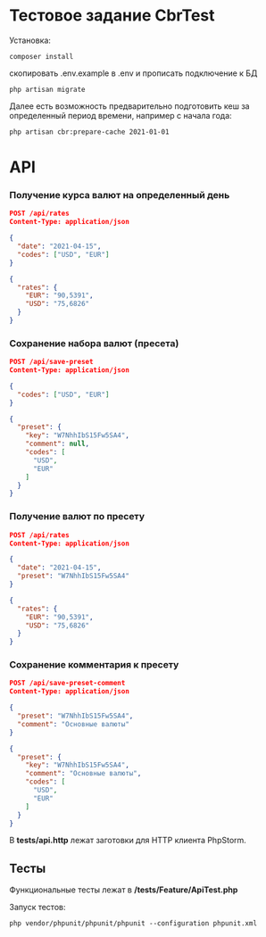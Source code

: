 # Тестовое задание CbrTest

Установка:

```shell
composer install
```
скопировать .env.example в .env и прописать подключение к БД

```shell
php artisan migrate
```

Далее есть возможность предварительно подготовить кеш за определенный период времени, например с начала года:

```shell
php artisan cbr:prepare-cache 2021-01-01
```

# API

### Получение курса валют на определенный день

```json
POST /api/rates
Content-Type: application/json

{
  "date": "2021-04-15",
  "codes": ["USD", "EUR"]
}
```

```json
{
  "rates": {
    "EUR": "90,5391",
    "USD": "75,6826"
  }
}
```

### Сохранение набора валют (пресета)

```json
POST /api/save-preset
Content-Type: application/json

{
  "codes": ["USD", "EUR"]
}
```

```json
{
  "preset": {
    "key": "W7NhhIbS15Fw5SA4",
    "comment": null,
    "codes": [
      "USD",
      "EUR"
    ]
  }
}
```

### Получение валют по пресету

```json
POST /api/rates
Content-Type: application/json

{
  "date": "2021-04-15",
  "preset": "W7NhhIbS15Fw5SA4"
}
```

```json
{
  "rates": {
    "EUR": "90,5391",
    "USD": "75,6826"
  }
}
```

### Сохранение комментария к пресету

```json
POST /api/save-preset-comment
Content-Type: application/json

{
  "preset": "W7NhhIbS15Fw5SA4",
  "comment": "Основные валюты"
}
```

```json
{
  "preset": {
    "key": "W7NhhIbS15Fw5SA4",
    "comment": "Основные валюты",
    "codes": [
      "USD",
      "EUR"
    ]
  }
}
```

В **tests/api.http** лежат заготовки для HTTP клиента PhpStorm.

## Тесты

Функциональные тесты лежат в **/tests/Feature/ApiTest.php**

Запуск тестов:

```shell
php vendor/phpunit/phpunit/phpunit --configuration phpunit.xml
```